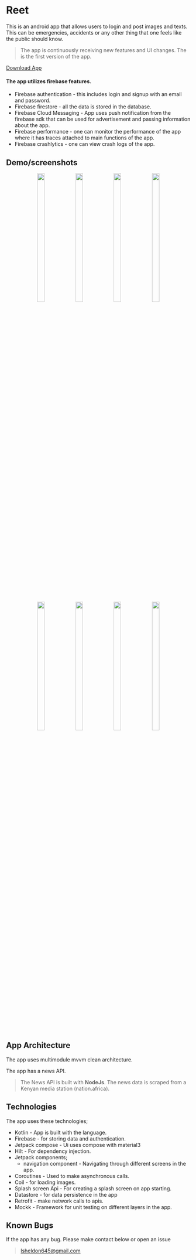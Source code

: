 # Reet
This is an android app that allows users to login and post images and texts. This can be emergencies, accidents or any other thing that one feels like the public should know.

> The app is continuously receiving new features and UI changes. The is the first version of the app.

[Download App](https://drive.google.com/file/d/1BS9H3fnDHzI3K6ONkbuO0BoUGM08nPSr/view?usp=sharing)

#### The app utilizes firebase features.
* Firebase authentication - this includes login and signup with an email and password.
* Firebase firestore - all the data is stored in the database.
* Firebase Cloud Messaging - App uses push notification from the firebase sdk that can be used for advertisement and passing information about the app.
* Firebase performance - one can monitor the performance of the app where it has traces attached to main functions of the app.
* Firebase crashlytics - one can view crash logs of the app.

## Demo/screenshots
<p align="center">
<img src="https://github.com/lokified/Reet/assets/87479198/0429cbcc-37a0-4663-bc5b-60b4b929e0e3" width=20% height=30% >
<img src="https://github.com/lokified/Reet/assets/87479198/fb26acbf-f2cf-4ddf-883d-d0454dc4693f" width=20% height=30% >
<img src="https://github.com/lokified/Reet/assets/87479198/8c7bdb84-7b5e-4734-b626-9f913a2d960e" width=20% height=30% >
<img src="https://github.com/lokified/Reet/assets/87479198/7c6e6001-0164-4e5e-b9e9-dc0f8fe440458" width=20% height=30% >
<img src="https://github.com/lokified/Reet/assets/87479198/b50206c2-0bf0-436b-bef4-5c5860848cf6" width=20% height=30% >
<img src="https://github.com/lokified/Reet/assets/87479198/159f07fd-cf80-42b5-8ee5-2d49d5f2e062" width=20% height=30% >
<img src="https://github.com/lokified/Reet/assets/87479198/5664e578-d339-43e2-9ae4-9621673b7b23" width=20% height=30% >
<img src="https://github.com/lokified/Reet/assets/87479198/0335005d-ff32-450f-9142-9268127b4b1b" width=20% height=30% >
</p>


## App Architecture

The app uses multimodule mvvm clean architecture.

The app has a news API.

> The News API is built with **NodeJs**. The news data is scraped from a Kenyan media station (nation.africa).

## Technologies

The app uses these technologies;

- Kotlin - App is built with the language.
- Firebase - for storing data and authentication.
- Jetpack compose - Ui uses compose with material3
- Hilt - For dependency injection.
- Jetpack components;
  - navigation component - Navigating through different screens in the app.
- Coroutines - Used to make asynchronous calls.
- Coil - for loading images.
- Splash screen Api - For creating a splash screen on app starting.
- Datastore - for data persistence in the app
- Retrofit - make network calls to apis.
- Mockk - Framework for unit testing on different layers in the app.

## Known Bugs

If the app has any bug. Please make contact below or open an issue
> lsheldon645@gmail.com
